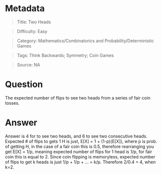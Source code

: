 # Metadata
> Title: Two Heads

> Difficulty: Easy

> Category: Mathematics/Combinatorics and Probability/Deterministic Games

> Tags: Think Backwards; Symmetry; Coin Games

> Source: NA

# Question
The expected number of flips to see two heads from a series of fair coin tosses.

# Answer
Answer is 4 for to see two heads, and 6 to see two consecutive heads. Expected \# of flips to gets 1 H is just, E[X] = 1 + (1-p)(E[X]), where p is prob. of getting H, in the case of a fair coin this is 0.5, therefore rearranging you get E[X] = 1/p, meaning expected number of flips for 1 head is 1/p, for fair coin this is equal to 2. Since coin flipping is memoryless, expected number of flips to get k heads is just 1/p + 1/p + ... = k/p. Therefore 2/0.4 = 4, when k=2.